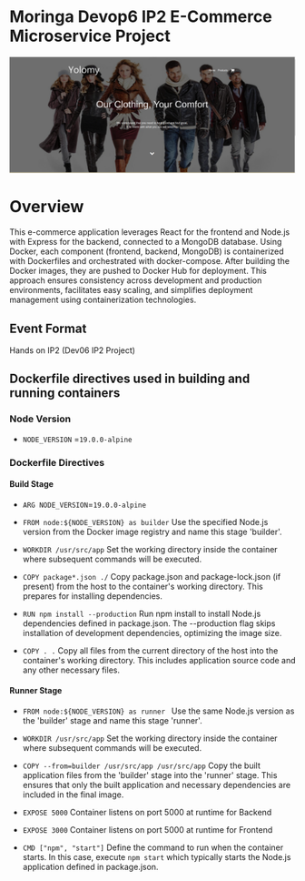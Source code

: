 # Moringa Devop6 IP2 E-Commerce Microservice Project
![poster](/images/Yolo.png)


# Overview

This e-commerce application leverages React for the frontend and Node.js with Express for the backend, connected to a MongoDB database. Using Docker, each component (frontend, backend, MongoDB) is containerized with Dockerfiles and orchestrated with docker-compose. After building the Docker images, they are pushed to Docker Hub for deployment. This approach ensures consistency across development and production environments, facilitates easy scaling, and simplifies deployment management using containerization technologies.

## Event Format

Hands on IP2 (Dev06 IP2 Project)

## Dockerfile directives used in building and running containers 
### Node Version

+ `NODE_VERSION` =`19.0.0-alpine`

### Dockerfile Directives
 #### Build Stage

- `ARG NODE_VERSION`=`19.0.0-alpine`

- `FROM node:${NODE_VERSION} as builder`
    Use the specified Node.js version from the Docker image registry and name this stage 'builder'.

- `WORKDIR /usr/src/app`
    Set the working directory inside the container where subsequent commands will be executed.

- `COPY package*.json ./`
    Copy package.json and package-lock.json (if present) from the host to the container's working directory.
    This prepares for installing dependencies.

- `RUN npm install --production`
    Run npm install to install Node.js dependencies defined in package.json.
    The --production flag skips installation of development dependencies, optimizing the image size.

- `COPY . .`
    Copy all files from the current directory of the host into the container's working directory.
    This includes application source code and any other necessary files.

 #### Runner Stage

- `FROM node:${NODE_VERSION} as runner `
    Use the same Node.js version as the 'builder' stage and name this stage 'runner'.

- `WORKDIR /usr/src/app`
    Set the working directory inside the container where subsequent commands will be executed.

- `COPY --from=builder /usr/src/app /usr/src/app`
    Copy the built application files from the 'builder' stage into the 'runner' stage.
    This ensures that only the built application and necessary dependencies are included in the final image.

- `EXPOSE 5000`
    Container listens on port 5000 at runtime for Backend 
- `EXPOSE 3000`
    Container listens on port 5000 at runtime for Frontend    
    

- `CMD ["npm", "start"]`
    Define the command to run when the container starts.
    In this case, execute `npm start` which typically starts the Node.js application defined in package.json.

